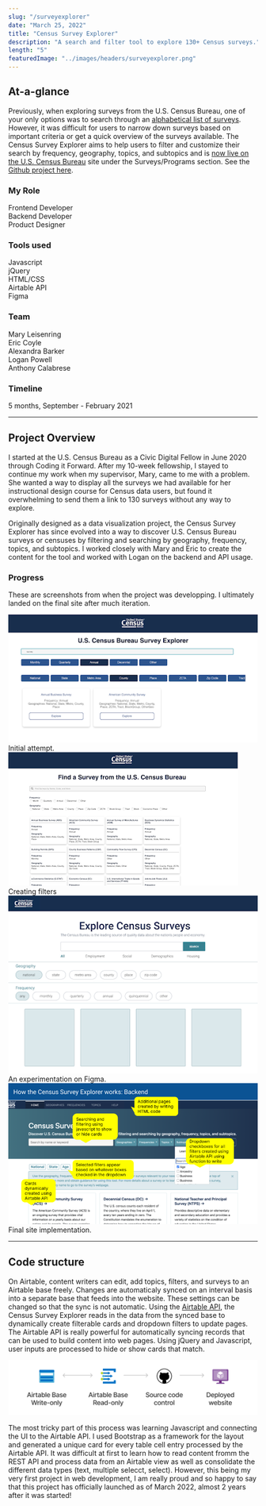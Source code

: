 ```yaml
---
slug: "/surveyexplorer"
date: "March 25, 2022"
title: "Census Survey Explorer"
description: "A search and filter tool to explore 130+ Census surveys."
length: "5"
featuredImage: "../images/headers/surveyexplorer.png"
---
```


## At-a-glance

Previously, when exploring surveys from the U.S. Census Bureau, one of your only options was to search through an [alphabetical list of surveys](https://www.census.gov/programs-surveys/surveyhelp/list-of-surveys.html). However, it was difficult for users to narrow down surveys based on important criteria or get a quick overview of the surveys available. The Census Survey Explorer aims to help users to filter and customize their search by frequency, geography, topics, and subtopics and is [now live on the U.S. Census Bureau](https://www.census.gov/data/data-tools/survey-explorer/) site under the Surveys/Programs section. See the [Github project here](https://github.com/uscensusbureau/censussurveys).

<div class="row">
    <div class="col-sm">
        <h3>My Role</h3>
        <p>Frontend Developer<br/>
        Backend Developer<br/>
        Product Designer<br/>
        </p>
    </div>
    <div class="col-sm">
      <h3>Tools used</h3>
      <p>Javascript<br/>
      jQuery<br/>HTML/CSS<br/>Airtable API<br/>Figma</p>
    </div>
    <div class="col-sm">
      <h3>Team</h3>
      <p>Mary Leisenring<br/>
      Eric Coyle<br/>
      Alexandra Barker<br/>
      Logan Powell<br/>
      Anthony Calabrese<br/>
      </p>
    </div>
    <div class="col-sm">
      <h3>Timeline</h3>
      <p>5 months, September - February 2021</p>
    </div>
</div>

---

## Project Overview

I started at the U.S. Census Bureau as a Civic Digital Fellow in June 2020 through Coding it Forward. After my 10-week fellowship, I stayed to continue my work when my supervisor, Mary, came to me with a problem. She wanted a way to display all the surveys we had available for her instructional design course for Census data users, but found it overwhelming to send them a link to 130 surveys without any way to explore.

Originally designed as a data visualization project, the Census Survey Explorer has since evolved into a way to discover U.S. Census Bureau surveys or censuses by filtering and searching by geography, frequency, topics, and subtopics. I worked closely with Mary and Eric to create the content for the tool and worked with Logan on the backend and API usage. 

### Progress 

These are screenshots from when the project was developping. I ultimately landed on the final site after much iteration.

<div class="row">
  <div class="col-md-3">
    <img class="preview" style="width: inherit" alt="otter dancing with a fish"
    src="../images/surveyexplorer/1.png">
    <figcaption>Initial attempt.<figcaption>
  </div>
  <div class="col-md-3">
    <img class="preview" style="width: inherit" alt="otter dancing with a fish"
    src="../images/surveyexplorer/2.png">
    <figcaption>Creating filters<figcaption>
  </div>
  <div class="col-md-3">
    <img class="preview" style="width: inherit" alt="otter dancing with a fish"
    src="../images/surveyexplorer/3.png">
    <figcaption>An experimentation on Figma.<figcaption>
  </div>
  <div class="col-md-3">
    <img class="preview" style="width: inherit" alt="otter dancing with a fish"
    src="../images/surveyexplorer/4.png">
    <figcaption>Final site implementation.<figcaption>
  </div>
</div>

---

## Code structure

On Airtable, content writers can edit, add topics, filters, and surveys to an Airtable base freely. Changes are automaticaly synced on an interval basis into a separate base that feeds into the website. These settings can be changed so that the sync is not automatic. Using the [Airtable API](https://airtable.com/api), the Census Survey Explorer reads in the data from the synced base to dynamically create filterable cards and dropdown filters to update pages. The Airtable API is really powerful for automatically syncing records that can be used to build content into web pages. Using jQuery and Javascript, user inputs are processed to hide or show cards that match.

![Diagram of Census Survey Explorer infrastructure.](../images/surveyexplorer/diagram.png) 

The most tricky part of this process was learning Javascript and connecting the UI to the Airtable API. I used Bootstrap as a framework for the layout and generated a unique card for every table cell entry processed by the Airtable API. It was difficult at first to learn how to read content fromm the REST API and process data from an Airtable view as well as consolidate the different data types (text, multiple selecct, select). However, this being my very first project in web development, I am really proud and so happy to say that this project has officially launched as of March 2022, almost 2 years after it was started!
